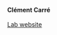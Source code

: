 **Clément Carré**<br> <br> 
[Lab website](https://www.ibps.sorbonne-universite.fr/en/ibps/directory/1900-Cl%C3%A9ment-Carr%C3%A9) <br>
